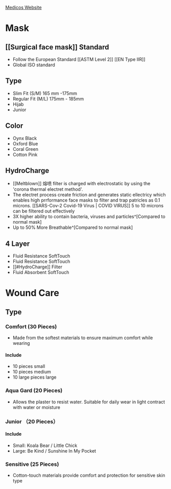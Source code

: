[Medicos Website](www.medicos.com.my)
# Mask
## [[Surgical face mask]] Standard 
- Follow the European Standard [[ASTM Level 2]] [[EN Type IIR]]
- Global ISO standard
## Type
- Slim Fit (S/M) 165 mm -175mm
- Regular Fit (M/L) 175mm - 185mm
- Hijab
- Junior
## Color
- Oynx Black
- Oxford Blue
- Coral Green
- Cotton Pink
## HydroCharge 
- [[Meltblown]] 熔喷 filter is charged with electrostatic by using the 'corona thermal electret method'.
- The electret process create friction and generates static ellectricy which enables high prrformance face masks to filter and trap patricles as 0.1 microns. [[SARS-Cov-2 Covid-19 Virus | COVID VIRUS]] 5 to 10 microns can be filtered out effectively
- 3X higher ability to contain bacteria, viruses and particles^[Compared to normal mask]
- Up to 50% More Breathable^[Compared to normal mask]
## 4 Layer
- Fluid Resistance SoftTouch
- Fluid Resistance SoftTouch
- [[#HydroCharge]] Filter 
- Fluid Absorbent SoftTouch
# Wound Care
## Type
### Comfort (30 Pieces)
- Made from the softest materials to ensure maximum comfort while wearing
#### Include
- 10 pieces small 
- 10 pieces medium
- 10 large pieces large
### Aqua Gard (20 Pieces)
- Allows the plaster to resist water. Suitable for daily wear in light contract with water or moisture
### Junior （20 Pieces）
#### Include
- Small: Koala Bear / Little Chick
- Large: Be Kind / Sunshine In My Pocket
### Sensitive (25 Pieces)
- Cotton-touch materials provide comfort and protection for sensitive skin type


